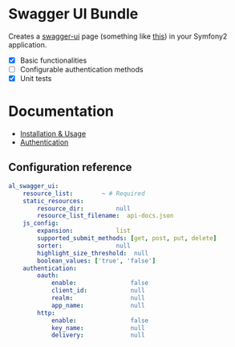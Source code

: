Swagger UI Bundle
=================

Creates a [swagger-ui](https://github.com/wordnik/swagger-ui) page (something like [this](http://petstore.swagger.wordnik.com/)) in your Symfony2 application.

* [x] Basic functionalities
* [ ] Configurable authentication methods
* [x] Unit tests

# Documentation

* [Installation & Usage](https://github.com/bezhermoso/swagger-ui-bundle/blob/master/Resources/doc/installation-and-usage.md)
* [Authentication](https://github.com/bezhermoso/swagger-ui-bundle/blob/master/Resources/doc/authentication.md)

## Configuration reference

```yaml
al_swagger_ui:
    resource_list:        ~ # Required
    static_resources:
        resource_dir:         null
        resource_list_filename:  api-docs.json
    js_config:
        expansion:            list
        supported_submit_methods: [get, post, put, delete]
        sorter:               null
        highlight_size_threshold:  null
        boolean_values: ['true', 'false']
    authentication:
        oauth:
            enable:               false
            client_id:            null
            realm:                null
            app_name:             null
        http:
            enable:               false
            key_name:             null
            delivery:             null
```
